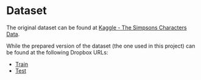 # Dataset

The original dataset can be found at [Kaggle - The Simpsons Characters Data](https://www.kaggle.com/alexattia/the-simpsons-characters-dataset).

While the prepared version of the dataset (the one used in this project) can be found
at the following Dropbox URLs:

- [Train](https://www.dropbox.com/s/gu1r2rohhn2jsaa/train.zip?dl=0)
- [Test](https://www.dropbox.com/s/d7xnjiykl7ro6oc/test.zip?dl=0)